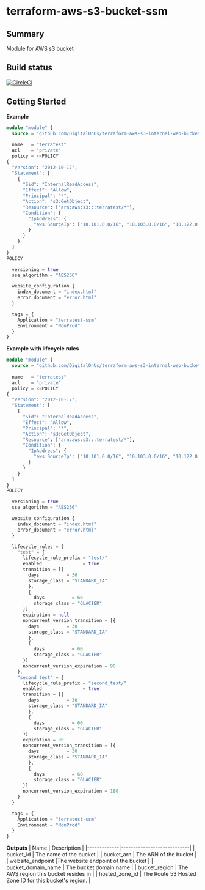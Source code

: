 # terraform-aws-s3-bucket-ssm

## Summary
Module for AWS s3 bucket

## Build status

[![CircleCI](https://circleci.com/gh/DigitalOnUs/terraform-aws-s3-bucket-ssm/tree/main.svg?style=svg&circle-token=afe0ae6305e45a53b5065962623dca6e9b5a0313)](https://circleci.com/gh/DigitalOnUs/terraform-aws-s3-bucket-ssm/tree/main)

## Getting Started

**Example**

```terraform
module "module" {
  source = "github.com/DigitalOnUs/terraform-aws-s3-internal-web-bucket-ssm?ref=0.0.1"
  
  name   = "terratest"
  acl    = "private"
  policy = <<POLICY
{
  "Version": "2012-10-17",
  "Statement": [
    {
      "Sid": "InternalReadAccess",
      "Effect": "Allow",
      "Principal": "*",
      "Action": "s3:GetObject",
      "Resource": ["arn:aws:s3:::terratest/*"],
      "Condition": {
        "IpAddress": {
          "aws:SourceIp": ["10.101.0.0/16", "10.103.0.0/16", "10.122.0.0/23", "10.124.0.0/23", "10.155.1.0/24", "10.123.0.0/23"]
        }
      }
    }
  ]
}
POLICY

  versioning = true
  sse_algorithm = "AES256"

  website_configuration {
    index_document = "index.html"
    error_document = "error.html"
  }

  tags = {
    Application = "terratest-ssm"
    Environment = "NonProd"
  }
}
```

**Example with lifecycle rules**

```terraform
module "module" {
  source = "github.com/DigitalOnUs/terraform-aws-s3-internal-web-bucket-ssm?ref=0.0.1"
  
  name   = "terratest"
  acl    = "private"
  policy = <<POLICY
{
  "Version": "2012-10-17",
  "Statement": [
    {
      "Sid": "InternalReadAccess",
      "Effect": "Allow",
      "Principal": "*",
      "Action": "s3:GetObject",
      "Resource": ["arn:aws:s3:::terratest/*"],
      "Condition": {
        "IpAddress": {
          "aws:SourceIp": ["10.101.0.0/16", "10.103.0.0/16", "10.122.0.0/23", "10.124.0.0/23", "10.155.1.0/24", "10.123.0.0/23"]
        }
      }
    }
  ]
}
POLICY

  versioning = true
  sse_algorithm = "AES256"

  website_configuration {
    index_document = "index.html"
    error_document = "error.html"
  }

  lifecycle_rules = {
    "test" = {
      lifecycle_rule_prefix = "test/"
      enabled               = true
      transition = [{
        days          = 30
        storage_class = "STANDARD_IA"
        },
        {
          days          = 60
          storage_class = "GLACIER"
      }]
      expiration = null
      noncurrent_version_transition = [{
        days          = 30
        storage_class = "STANDARD_IA"
        },
        {
          days          = 60
          storage_class = "GLACIER"
      }]
      noncurrent_version_expiration = 90
    },
    "second_test" = {
      lifecycle_rule_prefix = "second_test/"
      enabled               = true
      transition = [{
        days          = 30
        storage_class = "STANDARD_IA"
        },
        {
          days          = 60
          storage_class = "GLACIER"
      }]
      expiration = 80
      noncurrent_version_transition = [{
        days          = 30
        storage_class = "STANDARD_IA"
        },
        {
          days          = 60
          storage_class = "GLACIER"
      }]
      noncurrent_version_expiration = 180
    }
  }

  tags = {
    Application = "terratest-ssm"
    Environment = "NonProd"
  }
}
```

**Outputs**
| Name        | Description                |
|-------------|----------------------------|
| bucket_id | The name of the bucket |
| bucket_arn | The ARN of the bucket |
| website_endpoint |The website endpoint of the bucket |
| bucket_domain_name | The bucket domain name |
| bucket_region | The AWS region this bucket resides in |
| hosted_zone_id | The Route 53 Hosted Zone ID for this bucket's region. |